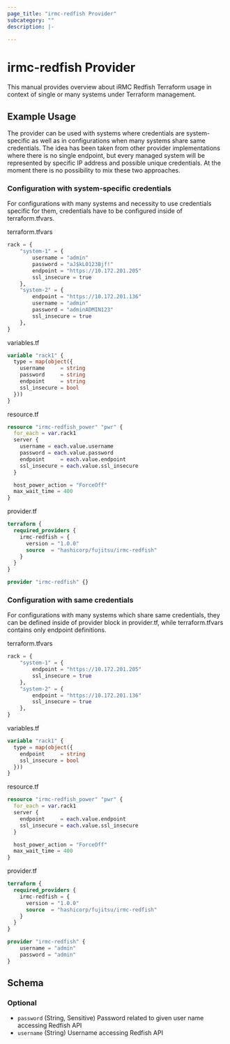 ```yaml
---
page_title: "irmc-redfish Provider"
subcategory: ""
description: |-
  
---
```


# irmc-redfish Provider

This manual provides overview about iRMC Redfish Terraform usage in context of single or many systems
under Terraform management.

## Example Usage

The provider can be used with systems where credentials are system-specific as well as in configurations
when many systems share same credentials. The idea has been taken from other provider implementations 
where there is no single endpoint, but every managed system will be represented by specific IP address
and possible unique credentials. At the moment there is no possibility to mix these two approaches.

### Configuration with system-specific credentials

For configurations with many systems and necessity to use credentials specific for them, credentials
have to be configured inside of terraform.tfvars.

terraform.tfvars
```terraform
rack = {
    "system-1" = {
        username = "admin"
        password = "aJ$kL0123Bjf!"
        endpoint = "https://10.172.201.205"
        ssl_insecure = true
    },
    "system-2" = {
        endpoint = "https://10.172.201.136"
        username = "admin"
        password = "adminADMIN123"
        ssl_insecure = true
    },
}
```

variables.tf
```terraform
variable "rack1" {
  type = map(object({
    username     = string
    password     = string
    endpoint     = string
    ssl_insecure = bool
  }))
}
```

resource.tf
```terraform
resource "irmc-redfish_power" "pwr" {
  for_each = var.rack1
  server {
    username = each.value.username
    password = each.value.password
    endpoint     = each.value.endpoint
    ssl_insecure = each.value.ssl_insecure
  }

  host_power_action = "ForceOff"
  max_wait_time = 400
}
```

provider.tf
```terraform
terraform {
  required_providers {
    irmc-redfish = {
      version = "1.0.0"
      source  = "hashicorp/fujitsu/irmc-redfish"
    }
  }
}

provider "irmc-redfish" {}
```

### Configuration with same credentials

For configurations with many systems which share same credentials, they can be defined
inside of provider block in provider.tf, while terraform.tfvars contains only endpoint definitions.

terraform.tfvars
```terraform
rack = {
    "system-1" = {
        endpoint = "https://10.172.201.205"
        ssl_insecure = true
    },
    "system-2" = {
        endpoint = "https://10.172.201.136"
        ssl_insecure = true
    },
}
```

variables.tf
```terraform
variable "rack1" {
  type = map(object({
    endpoint     = string
    ssl_insecure = bool
  }))
}
```

resource.tf
```terraform
resource "irmc-redfish_power" "pwr" {
  for_each = var.rack1
  server {
    endpoint     = each.value.endpoint
    ssl_insecure = each.value.ssl_insecure
  }

  host_power_action = "ForceOff"
  max_wait_time = 400
}
```

provider.tf
```terraform
terraform {
  required_providers {
    irmc-redfish = {
      version = "1.0.0"
      source  = "hashicorp/fujitsu/irmc-redfish"
    }
  }
}

provider "irmc-redfish" {
    username = "admin"
    password = "admin"
}
```

## Schema

### Optional

- `password` (String, Sensitive) Password related to given user name accessing Redfish API
- `username` (String) Username accessing Redfish API
